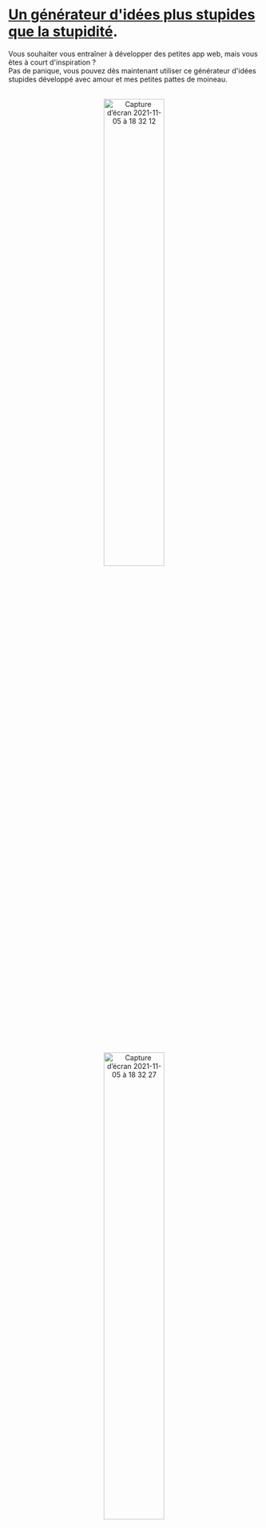 # [Un générateur d'idées plus stupides que la stupidité](https://stupid-idea-generator.herokuapp.com).
Vous souhaiter vous entraîner à développer des petites app web, mais vous êtes à court d'inspiration ?
</br>
Pas de panique, vous pouvez dès maintenant utiliser ce générateur d'idées stupides développé avec amour et mes petites pattes de moineau.
</br></br>
<p align="center" width="100%">
  <img width="49%" alt="Capture d’écran 2021-11-05 à 18 32 12" src="https://user-images.githubusercontent.com/22052507/140553824-a4fc2128-2897-48bd-8990-50da3d704e07.png" style="display: block; margin: 0 auto">
  <img width="49%" alt="Capture d’écran 2021-11-05 à 18 32 27" src="https://user-images.githubusercontent.com/22052507/140553826-85d6bacd-b474-4951-a26e-b6685f8aca56.png" style="display: block; margin: 0 auto">
</p>


